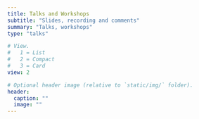 ```yaml
---
title: Talks and Workshops
subtitle: "Slides, recording and comments"
summary: "Talks, workshops"
type: "talks"

# View.
#   1 = List
#   2 = Compact
#   3 = Card
view: 2

# Optional header image (relative to `static/img/` folder).
header:
  caption: ""
  image: ""
---
```

